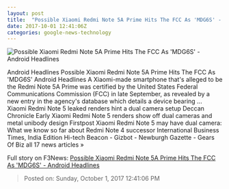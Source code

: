 ```yaml
---
layout: post
title:  "Possible Xiaomi Redmi Note 5A Prime Hits The FCC As 'MDG6S' - Android Headlines"
date: 2017-10-01 12:41:06Z
categories: google-news-technology
---
```


![Possible Xiaomi Redmi Note 5A Prime Hits The FCC As 'MDG6S' - Android Headlines](https://www.androidheadlines.com/wp-content/uploads/2017/10/Redmi-Note-5A-FCC-0.jpg)

Android Headlines Possible Xiaomi Redmi Note 5A Prime Hits The FCC As 'MDG6S' Android Headlines A Xiaomi-made smartphone that's alleged to be the Redmi Note 5A Prime was certified by the United States Federal Communications Commission (FCC) in late September, as revealed by a new entry in the agency's database which details a device bearing ... Xiaomi Redmi Note 5 leaked renders hint a dual camera setup Deccan Chronicle Early Xiaomi Redmi Note 5 renders show off dual cameras and metal unibody design Firstpost Xiaomi Redmi Note 5 may have dual camera: What we know so far about Redmi Note 4 successor International Business Times, India Edition Hi-tech Beacon - Gizbot - Newburgh Gazette - Gears Of Biz all 17 news articles »


Full story on F3News: [Possible Xiaomi Redmi Note 5A Prime Hits The FCC As 'MDG6S' - Android Headlines](http://www.f3nws.com/n/p3sdFC)

> Posted on: Sunday, October 1, 2017 12:41:06 PM
